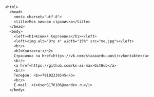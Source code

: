 <!doctype html>
	  <html>
	    <head>
	      <meta charset="utf-8">
	      <title>Моя личная страничка</title>
	    </head>
	    <body> 
	      <left><h1>Ксения Сергеевна</h1></left>
	      <left><img alt="Это я" width="15%" src="me.jpg"></left>
	      <br/>
	      <h2>Контакты:</h2>
	      Страничка <a href=https://vk.com/staaaarduuuust/>vkontakte</a>
	      <br/>
	      <a href=https://github.com/ks-ai-max>GitHub</a>
	      <br/>
	      Телефон: <b>+79102239545</b>
	      <br/>
	      E-mail: <i>KsenS170106@yandex.ru</i>
	    </body>
  </html>
